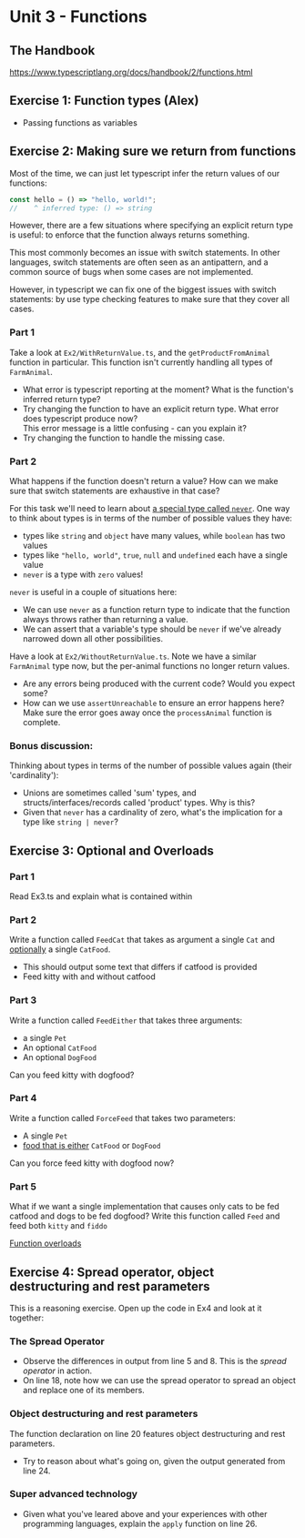 # Unit 3 - Functions

## The Handbook

https://www.typescriptlang.org/docs/handbook/2/functions.html

## Exercise 1: Function types (Alex)

- Passing functions as variables

## Exercise 2: Making sure we return from functions

Most of the time, we can just let typescript infer the return values of our functions:

```ts
const hello = () => "hello, world!";
//    ^ inferred type: () => string
```

However, there are a few situations where specifying an explicit return type is useful: to enforce that the function always returns something.

This most commonly becomes an issue with switch statements. In other languages, switch statements are often seen as an antipattern, and a common source of bugs when some cases are not implemented.

However, in typescript we can fix one of the biggest issues with switch statements: by use type checking features to make sure that they cover all cases.

### Part 1

Take a look at `Ex2/WithReturnValue.ts`, and the `getProductFromAnimal` function in particular. This function isn't currently handling all types of `FarmAnimal`.

- What error is typescript reporting at the moment? What is the function's inferred return type?
- Try changing the function to have an explicit return type. What error does typescript produce now?  
  This error message is a little confusing - can you explain it?
- Try changing the function to handle the missing case.

### Part 2

What happens if the function doesn't return a value? How can we make sure that switch statements are exhaustive in that case?

For this task we'll need to learn about [a special type called `never`](https://www.typescriptlang.org/docs/handbook/2/functions.html#never). One way to think about types is in terms of the number of possible values they have:

- types like `string` and `object` have many values, while `boolean` has two values
- types like `"hello, world"`, `true`, `null` and `undefined` each have a single value
- `never` is a type with `zero` values!

`never` is useful in a couple of situations here:

- We can use `never` as a function return type to indicate that the function always throws rather than returning a value.
- We can assert that a variable's type should be `never` if we've already narrowed down all other possibilities.

Have a look at `Ex2/WithoutReturnValue.ts`. Note we have a similar `FarmAnimal` type now, but the per-animal functions no longer return values.

- Are any errors being produced with the current code? Would you expect some?
- How can we use `assertUnreachable` to ensure an error happens here? Make sure the error goes away once the `processAnimal` function is complete.

### Bonus discussion:

Thinking about types in terms of the number of possible values again (their 'cardinality'):

- Unions are sometimes called 'sum' types, and structs/interfaces/records called 'product' types. Why is this?
- Given that `never` has a cardinality of zero, what's the implication for a type like `string | never`?

## Exercise 3: Optional and Overloads

### Part 1

Read Ex3.ts and explain what is contained within

### Part 2

Write a function called `FeedCat` that takes as argument a single `Cat` and [optionally](https://www.typescriptlang.org/docs/handbook/2/functions.html#optional-parameters) a single `CatFood`.

- This should output some text that differs if catfood is provided
- Feed kitty with and without catfood

### Part 3

Write a function called `FeedEither` that takes three arguments:

- a single `Pet`
- An optional `CatFood`
- An optional `DogFood`

Can you feed kitty with dogfood?

### Part 4

Write a function called `ForceFeed` that takes two parameters:

- A single `Pet`
- [food that is either](https://www.typescriptlang.org/docs/handbook/2/everyday-types.html#union-types) `CatFood` or `DogFood`

Can you force feed kitty with dogfood now?

### Part 5

What if we want a single implementation that causes only cats to be fed catfood and dogs to be fed dogfood? Write this function called `Feed` and feed both `kitty` and `fiddo`

[Function overloads](https://www.typescriptlang.org/docs/handbook/2/functions.html#function-overloads)

## Exercise 4: Spread operator, object destructuring and rest parameters

This is a reasoning exercise. Open up the code in Ex4 and look at it together:

### The Spread Operator

- Observe the differences in output from line 5 and 8. This is the _spread operator_ in action.
- On line 18, note how we can use the spread operator to spread an object and replace one of its members.

### Object destructuring and rest parameters

The function declaration on line 20 features object destructuring and rest parameters.

- Try to reason about what's going on, given the output generated from line 24.

### Super advanced technology

- Given what you've leared above and your experiences with other programming languages, explain the `apply` function on line 26.
